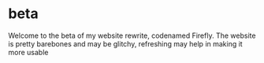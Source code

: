 # beta
Welcome to the beta of my website rewrite, codenamed Firefly.
The website is pretty barebones and may be glitchy, refreshing may help in making it more usable
